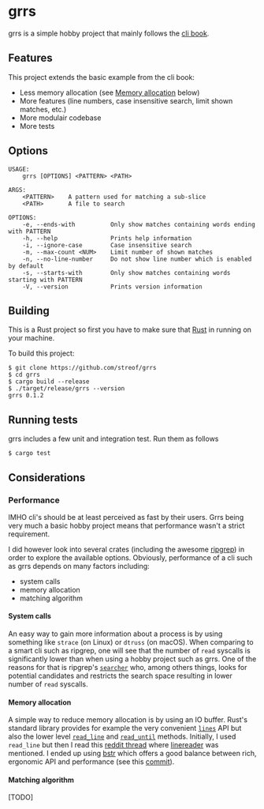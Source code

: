 # grrs

grrs is a simple hobby project that mainly follows the [cli book](https://rust-cli.github.io/book/).

## Features

This project extends the basic example from the cli book:

- Less memory allocation (see [Memory allocation](#memory-allocation) below)
- More features (line numbers, case insensitive search, limit shown matches, etc.)
- More modulair codebase
- More tests

## Options 

```
USAGE:
    grrs [OPTIONS] <PATTERN> <PATH>

ARGS:
    <PATTERN>    A pattern used for matching a sub-slice
    <PATH>       A file to search

OPTIONS:
    -e, --ends-with          Only show matches containing words ending with PATTERN
    -h, --help               Prints help information
    -i, --ignore-case        Case insensitive search
    -m, --max-count <NUM>    Limit number of shown matches
    -n, --no-line-number     Do not show line number which is enabled by default
    -s, --starts-with        Only show matches containing words starting with PATTERN
    -V, --version            Prints version information
```


## Building

This is a Rust project so first you have to make sure that [Rust](https://www.rust-lang.org/) in running
on your machine.

To build this project:

```
$ git clone https://github.com/streof/grrs
$ cd grrs
$ cargo build --release
$ ./target/release/grrs --version
grrs 0.1.2
```

## Running tests

grrs includes a few unit and integration test. Run them as follows

```
$ cargo test
```

## Considerations

### Performance

IMHO cli's should be at least perceived as fast by their users. Grrs being very 
much a basic hobby project means that performance wasn't a strict requirement. 

I did however look into several crates (including the awesome [ripgrep](https://github.com/BurntSushi/ripgrep)) in order 
to explore the available options. Obviously, performance of a cli such as grrs 
depends on many factors including:

- system calls
- memory allocation
- matching algorithm

#### System calls

An easy way to gain more information about a process is by using something like 
`strace` (on Linux) or `dtruss` (on macOS). When comparing to a smart cli such
as ripgrep, one will see that the number of `read` syscalls is significantly
lower than when using a hobby project such as grrs. One of the reasons for that 
is ripgrep's [`searcher`](https://github.com/BurntSushi/ripgrep/tree/master/crates/searcher) 
who, among others things, looks for potential candidates and restricts the search 
space resulting in lower number of `read` syscalls.


#### Memory allocation

A simple way to reduce memory allocation is by using an IO buffer. Rust's 
standard library provides for example the very convenient [`lines`](https://doc.rust-lang.org/std/io/trait.BufRead.html#method.lines) API but also the lower level [`read_line`](https://doc.rust-lang.org/std/io/trait.BufRead.html#method.read_line) and [`read_until`](https://doc.rust-lang.org/std/io/trait.BufRead.html#method.read_until) methods. Initially, I used `read_line` but 
then I read this [reddit thread](https://www.reddit.com/r/rust/comments/cqpswx/processing_data_line_by_line_from_stdin_rust/) where [linereader](https://github.com/Freaky/rust-linereader)
was mentioned. I ended up using [bstr](https://github.com/BurntSushi/bstr) which
offers a good balance between rich, ergonomic API and performance (see this [commit](https://github.com/BurntSushi/bstr/commit/66dee497c8da16f397c1d0952e58dadf04b66b5c)).

#### Matching algorithm

[TODO]
